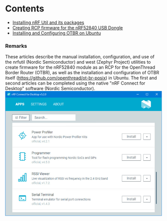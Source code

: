 
# Contents
- [Installing nRF Util and its packages](01_nrfutil.md)  
- [Creating RCP firmware for the nRF52840 USB Dongle](02_firmware.md)  
- [Installing and Configuring OTBR on Ubuntu](03_otbr.md)  
    
### Remarks
These articles describe the manual installation, configuration, and use of the nrfutil (Nordic Semiconductor) and west (Zephyr Project) utilities to create firmware for the nRF52840 module as an RCP for the OpenThread Border Router (OTBR), as well as the installation and configuration of OTBR itself (https://github.com/openthread/ot-br-posix) in Ubuntu. The first and second articles can be completed using the native "nRF Connect for Desktop" software (Nordic Semiconductor).  
![](images/nrfconnect-5.2.0.jpg)  

